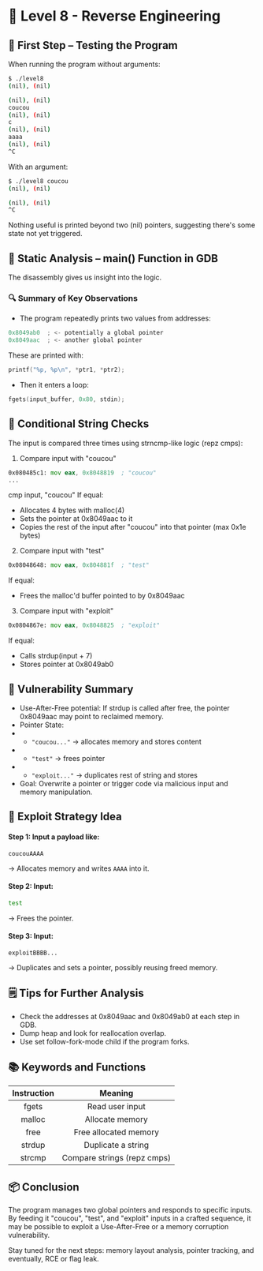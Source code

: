 # 🚀 Level 8 - Reverse Engineering
## 🧪 First Step – Testing the Program
When running the program without arguments:

```bash
$ ./level8
(nil), (nil)

(nil), (nil)
coucou
(nil), (nil)
c
(nil), (nil)
aaaa
(nil), (nil)
^C
```
With an argument:

```bash
$ ./level8 coucou
(nil), (nil)

(nil), (nil)
^C
```
Nothing useful is printed beyond two (nil) pointers, suggesting there's some state not yet triggered.

## 🐞 Static Analysis – main() Function in GDB
The disassembly gives us insight into the logic.

### 🔍 Summary of Key Observations
- The program repeatedly prints two values from addresses:

```c
0x8049ab0  ; <- potentially a global pointer
0x8049aac  ; <- another global pointer
```
These are printed with:

```c
printf("%p, %p\n", *ptr1, *ptr2);
```
- Then it enters a loop:

```c
fgets(input_buffer, 0x80, stdin);
```

## 🔐 Conditional String Checks
The input is compared three times using strncmp-like logic (repz cmps):

1. Compare input with "coucou"
```asm
0x080485c1: mov eax, 0x8048819  ; "coucou"
...
```
cmp input, "coucou"
If equal:
- Allocates 4 bytes with malloc(4)
- Sets the pointer at 0x8049aac to it
- Copies the rest of the input after "coucou" into that pointer (max 0x1e bytes)

2. Compare input with "test"
```asm
0x08048648: mov eax, 0x804881f  ; "test"
```
If equal:
- Frees the malloc'd buffer pointed to by 0x8049aac

3. Compare input with "exploit"
```asm
0x0804867e: mov eax, 0x8048825  ; "exploit"
```
If equal:
- Calls strdup(input + 7)
- Stores pointer at 0x8049ab0

## 📌 Vulnerability Summary
- Use-After-Free potential:
If strdup is called after free, the pointer 0x8049aac may point to reclaimed memory.
- Pointer State:
- - `"coucou..."` → allocates memory and stores content
- - `"test"` → frees pointer
- - `"exploit..."` → duplicates rest of string and stores
- Goal: Overwrite a pointer or trigger code via malicious input and memory manipulation.

## 🧪 Exploit Strategy Idea
#### Step 1: Input a payload like:

```
coucouAAAA
```
→ Allocates memory and writes `AAAA` into it.

#### Step 2: Input:

```bash
test
```
→ Frees the pointer.
#### Step 3: Input:
```
exploitBBBB...
```
→ Duplicates and sets a pointer, possibly reusing freed memory.

## 🗒️ Tips for Further Analysis
- Check the addresses at 0x8049aac and 0x8049ab0 at each step in GDB.
- Dump heap and look for reallocation overlap.
- Use set follow-fork-mode child if the program forks.

## 📚 Keywords and Functions
| Instruction | Meaning |
|:-----:|:-------------:|
| fgets	| Read user input |
| malloc	| Allocate memory |
| free	| Free allocated memory |
| strdup	| Duplicate a string |
| strcmp	| Compare strings (repz cmps) |

## 📦 Conclusion
The program manages two global pointers and responds to specific inputs. By feeding it "coucou", "test", and "exploit" inputs in a crafted sequence, it may be possible to exploit a Use-After-Free or a memory corruption vulnerability.

Stay tuned for the next steps: memory layout analysis, pointer tracking, and eventually, RCE or flag leak.

